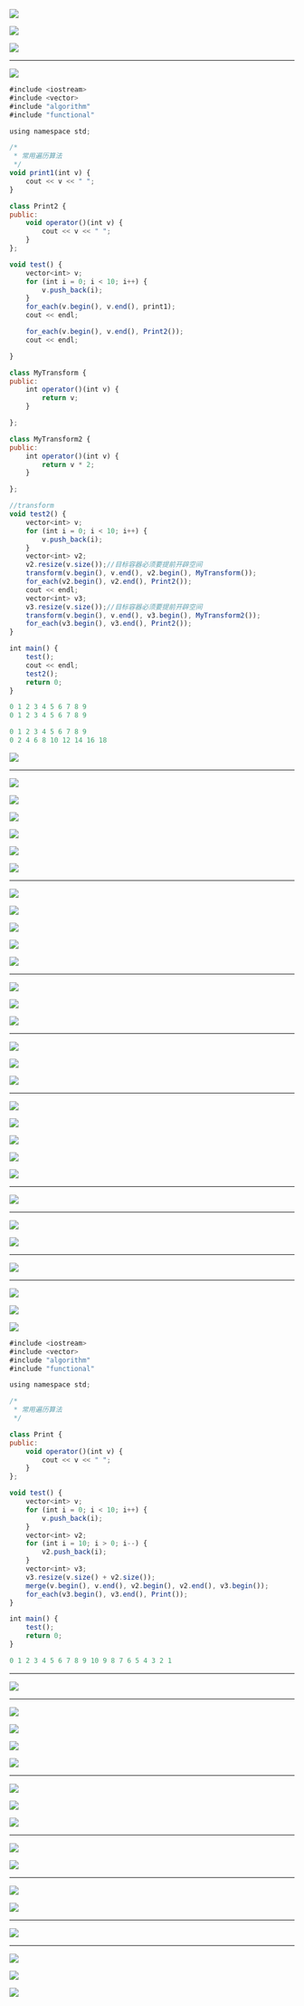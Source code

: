 

![](https://gitee.com/hxc8/images3/raw/master/img/202407172228968.jpg)



![](https://gitee.com/hxc8/images3/raw/master/img/202407172228632.jpg)



![](https://gitee.com/hxc8/images3/raw/master/img/202407172228950.jpg)



---



![](images/F4F09BCE96FD48D2B54B37FCDCF59260image.png)



```javascript
#include <iostream>
#include <vector>
#include "algorithm"
#include "functional"

using namespace std;

/*
 * 常用遍历算法
 */
void print1(int v) {
    cout << v << " ";
}

class Print2 {
public:
    void operator()(int v) {
        cout << v << " ";
    }
};

void test() {
    vector<int> v;
    for (int i = 0; i < 10; i++) {
        v.push_back(i);
    }
    for_each(v.begin(), v.end(), print1);
    cout << endl;

    for_each(v.begin(), v.end(), Print2());
    cout << endl;

}

class MyTransform {
public:
    int operator()(int v) {
        return v;
    }

};

class MyTransform2 {
public:
    int operator()(int v) {
        return v * 2;
    }

};

//transform
void test2() {
    vector<int> v;
    for (int i = 0; i < 10; i++) {
        v.push_back(i);
    }
    vector<int> v2;
    v2.resize(v.size());//目标容器必须要提前开辟空间
    transform(v.begin(), v.end(), v2.begin(), MyTransform());
    for_each(v2.begin(), v2.end(), Print2());
    cout << endl;
    vector<int> v3;
    v3.resize(v.size());//目标容器必须要提前开辟空间
    transform(v.begin(), v.end(), v3.begin(), MyTransform2());
    for_each(v3.begin(), v3.end(), Print2());
}

int main() {
    test();
    cout << endl;
    test2();
    return 0;
}
```



```javascript
0 1 2 3 4 5 6 7 8 9 
0 1 2 3 4 5 6 7 8 9 

0 1 2 3 4 5 6 7 8 9 
0 2 4 6 8 10 12 14 16 18
```



![](https://gitee.com/hxc8/images3/raw/master/img/202407172229128.jpg)



---



![](https://gitee.com/hxc8/images3/raw/master/img/202407172229720.jpg)



![](https://gitee.com/hxc8/images3/raw/master/img/202407172229179.jpg)



![](https://gitee.com/hxc8/images3/raw/master/img/202407172229736.jpg)



![](https://gitee.com/hxc8/images3/raw/master/img/202407172229213.jpg)



![](https://gitee.com/hxc8/images3/raw/master/img/202407172229001.jpg)



![](https://gitee.com/hxc8/images3/raw/master/img/202407172229523.jpg)



---



![](https://gitee.com/hxc8/images3/raw/master/img/202407172229830.jpg)



![](https://gitee.com/hxc8/images3/raw/master/img/202407172229359.jpg)



![](https://gitee.com/hxc8/images3/raw/master/img/202407172229902.jpg)



![](https://gitee.com/hxc8/images3/raw/master/img/202407172229419.jpg)



![](https://gitee.com/hxc8/images3/raw/master/img/202407172229905.jpg)



---



![](https://gitee.com/hxc8/images3/raw/master/img/202407172229352.jpg)



![](https://gitee.com/hxc8/images3/raw/master/img/202407172229910.jpg)



![](https://gitee.com/hxc8/images3/raw/master/img/202407172229597.jpg)



---



![](https://gitee.com/hxc8/images3/raw/master/img/202407172229828.jpg)



![](https://gitee.com/hxc8/images3/raw/master/img/202407172229109.jpg)



![](https://gitee.com/hxc8/images3/raw/master/img/202407172229637.jpg)



---



![](https://gitee.com/hxc8/images3/raw/master/img/202407172229062.jpg)





![](https://gitee.com/hxc8/images3/raw/master/img/202407172229599.jpg)



![](https://gitee.com/hxc8/images3/raw/master/img/202407172229707.jpg)



![](https://gitee.com/hxc8/images3/raw/master/img/202407172229097.jpg)



![](https://gitee.com/hxc8/images3/raw/master/img/202407172229510.jpg)



---



![](https://gitee.com/hxc8/images3/raw/master/img/202407172229988.jpg)



---



![](https://gitee.com/hxc8/images3/raw/master/img/202407172229399.jpg)



![](images/EE4AF66A1EBE4E5CA84C63772B1A21DEimage.png)



---



![](https://gitee.com/hxc8/images3/raw/master/img/202407172229617.jpg)



---



![](https://gitee.com/hxc8/images3/raw/master/img/202407172229163.jpg)



![](https://gitee.com/hxc8/images3/raw/master/img/202407172229846.jpg)



![](images/556EE54D5F9E47EE8F5237EEDCB70499image.png)



```javascript
#include <iostream>
#include <vector>
#include "algorithm"
#include "functional"

using namespace std;

/*
 * 常用遍历算法
 */

class Print {
public:
    void operator()(int v) {
        cout << v << " ";
    }
};

void test() {
    vector<int> v;
    for (int i = 0; i < 10; i++) {
        v.push_back(i);
    }
    vector<int> v2;
    for (int i = 10; i > 0; i--) {
        v2.push_back(i);
    }
    vector<int> v3;
    v3.resize(v.size() + v2.size());
    merge(v.begin(), v.end(), v2.begin(), v2.end(), v3.begin());
    for_each(v3.begin(), v3.end(), Print());
}

int main() {
    test();
    return 0;
}
```



```javascript
0 1 2 3 4 5 6 7 8 9 10 9 8 7 6 5 4 3 2 1 
```



---



![](https://gitee.com/hxc8/images3/raw/master/img/202407172230175.jpg)



---



![](https://gitee.com/hxc8/images3/raw/master/img/202407172230703.jpg)



![](https://gitee.com/hxc8/images3/raw/master/img/202407172230165.jpg)



![](https://gitee.com/hxc8/images3/raw/master/img/202407172230621.jpg)



![](https://gitee.com/hxc8/images3/raw/master/img/202407172230851.jpg)



---



![](https://gitee.com/hxc8/images3/raw/master/img/202407172230236.jpg)



![](https://gitee.com/hxc8/images3/raw/master/img/202407172230838.jpg)



![](https://gitee.com/hxc8/images3/raw/master/img/202407172230987.jpg)



---



![](https://gitee.com/hxc8/images3/raw/master/img/202407172230121.jpg)



![](https://gitee.com/hxc8/images3/raw/master/img/202407172230741.jpg)



---



![](https://gitee.com/hxc8/images3/raw/master/img/202407172230190.jpg)



![](https://gitee.com/hxc8/images3/raw/master/img/202407172230935.jpg)



---



![](https://gitee.com/hxc8/images3/raw/master/img/202407172230372.jpg)



---



![](https://gitee.com/hxc8/images3/raw/master/img/202407172230825.jpg)



![](https://gitee.com/hxc8/images3/raw/master/img/202407172230293.jpg)



![](https://gitee.com/hxc8/images3/raw/master/img/202407172230735.jpg)


